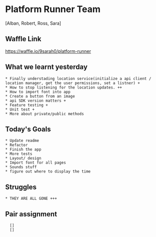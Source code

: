 # Platform Runner Team
 [Alban, Robert, Ross, Sara]

## Waffle Link
  https://waffle.io/9sarah0/platform-runner

## What we learnt yesterday
    * Finally understading location service(initialize a api client / location manager, get the user permissions, set a listner) +
    * How to stop listening for the location updates. ++
    * How to import font into app
    * Create a button from an image
    * api SDK version matters +
    * Feature testing +
    * Unit test +
    * More about private/public methods


## Today's Goals
    * Update readme
    * Refactor
    * Finish the app
    * More tests
    * Layout/ design
    * Import font for all pages
    * Sounds stuff
    * figure out where to display the time

## Struggles
    * THEY ARE ALL GONE +++


## Pair assignment
      []
      []

